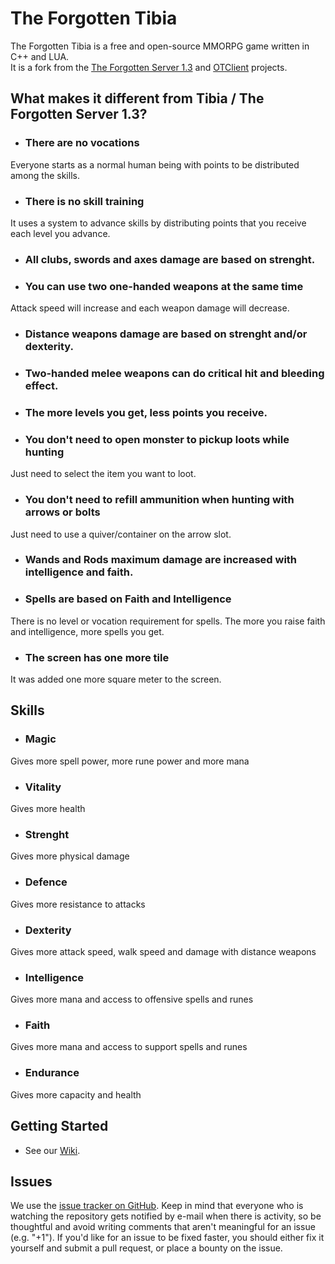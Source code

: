 The Forgotten Tibia
===============

The Forgotten Tibia is a free and open-source MMORPG game written in C++ and LUA.  
It is a fork from the [The Forgotten Server 1.3](https://github.com/otland/forgottenserver/commit/3b63f65) and [OTClient](https://github.com/edubart/otclient/commit/07b4b78) projects.

## What makes it different from Tibia / The Forgotten Server 1.3?

- ### There are no vocations  
Everyone starts as a normal human being with points to be distributed among the skills.

- ### There is no skill training  
It uses a system to advance skills by distributing points that you receive each level you advance.

- ### All clubs, swords and axes damage are based on strenght.

- ### You can use two one-handed weapons at the same time  
Attack speed will increase and each weapon damage will decrease.

- ### Distance weapons damage are based on strenght and/or dexterity.

- ### Two-handed melee weapons can do critical hit and bleeding effect.

- ### The more levels you get, less points you receive.

- ### You don't need to open monster to pickup loots while hunting  
Just need to select the item you want to loot.

- ### You don't need to refill ammunition when hunting with arrows or bolts  
Just need to use a quiver/container on the arrow slot.

- ### Wands and Rods maximum damage are increased with intelligence and faith.

- ### Spells are based on Faith and Intelligence  
There is no level or vocation requirement for spells. The more you raise faith and intelligence, more spells you get.

- ### The screen has one more tile  
It was added one more square meter to the screen.

## Skills
- ### Magic
Gives more spell power, more rune power and more mana
- ### Vitality
Gives more health
- ### Strenght
Gives more physical damage
- ### Defence
Gives more resistance to attacks
- ### Dexterity
Gives more attack speed, walk speed and damage with distance weapons
- ### Intelligence
Gives more mana and access to offensive spells and runes
- ### Faith
Gives more mana and access to support spells and runes
- ### Endurance
Gives more capacity and health

## Getting Started

- See our [Wiki](https://github.com/GustavoContreiras/TheForgottenTibia/wiki).

## Issues

We use the [issue tracker on GitHub](https://github.com/GustavoContreiras/TheForgottenTibiaServer/issues). Keep in mind that everyone who is watching the repository gets notified by e-mail when there is activity, so be thoughtful and avoid writing comments that aren't meaningful for an issue (e.g. "+1"). If you'd like for an issue to be fixed faster, you should either fix it yourself and submit a pull request, or place a bounty on the issue.
